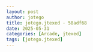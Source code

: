 ```yaml
---
layout: post
author: jotego
title: jotego.jtexed - 58adf68
date: 2025-05-31
categories: [Arcade, jtexed]
tags: [jotego.jtexed]
---
```


